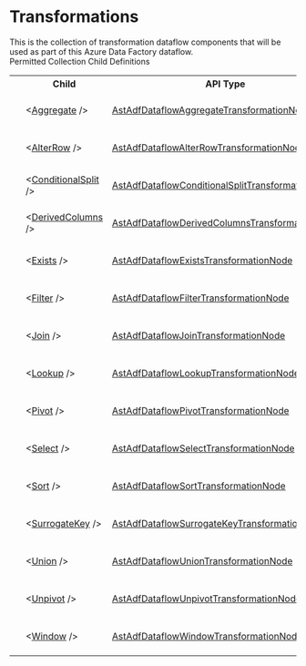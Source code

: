 # Transformations

<div class="LanguageSummary"><div class ="SummaryItem">This is the collection of transformation dataflow components that will be used as part of this Azure Data Factory dataflow.</div></div><div class="SchemaBindingGroup"><div class="SchemaBindingGroupHeader">Permitted Collection Child Definitions</div><table id="SchemaBindingList" class="SchemaBindingList"><tbody><tr><th class="SchemaBindingIconColumnHeader">&nbsp;</th><th class="SchemaBindingNameColumnHeader">Child</th><th class="SchemaBindingTypeColumnHeader">API Type</th><th class="SchemaBindingSummaryColumnHeader">Description</th></tr><tr class="cd0"><td class="SchemaBindingIcon"><div class="NotRequired" /></td><td class="SchemaBindingName"><span class="punc">&lt;</span><a href=Varigence.Languages.Biml.DataFactory.AstAdfDataflowAggregateTransformationNode.html">Aggregate</a><span class="punc"> /&gt;</span></td><td class="SchemaBindingType"><a href="../api-reference/Varigence.Languages.Biml.DataFactory.AstAdfDataflowAggregateTransformationNode.html">AstAdfDataflowAggregateTransformationNode</a></td><td class="SchemaBindingSummary">AstAdfDataflowAggregateTransformationNode models Aggregate transformations inside of dataflows in Azure Data Factory pipelines.</td></tr><tr class="cd1"><td class="SchemaBindingIcon"><div class="NotRequired" /></td><td class="SchemaBindingName"><span class="punc">&lt;</span><a href=Varigence.Languages.Biml.DataFactory.AstAdfDataflowAlterRowTransformationNode.html">AlterRow</a><span class="punc"> /&gt;</span></td><td class="SchemaBindingType"><a href="../api-reference/Varigence.Languages.Biml.DataFactory.AstAdfDataflowAlterRowTransformationNode.html">AstAdfDataflowAlterRowTransformationNode</a></td><td class="SchemaBindingSummary">AstAdfDataflowAlterRowTransformationNode models alter row transformations inside of dataflows in Azure Data Factory pipelines.</td></tr><tr class="cd0"><td class="SchemaBindingIcon"><div class="NotRequired" /></td><td class="SchemaBindingName"><span class="punc">&lt;</span><a href=Varigence.Languages.Biml.DataFactory.AstAdfDataflowConditionalSplitTransformationNode.html">ConditionalSplit</a><span class="punc"> /&gt;</span></td><td class="SchemaBindingType"><a href="../api-reference/Varigence.Languages.Biml.DataFactory.AstAdfDataflowConditionalSplitTransformationNode.html">AstAdfDataflowConditionalSplitTransformationNode</a></td><td class="SchemaBindingSummary">AstAdfDataflowConditionalSplitTransformationNode models conditional split transformations inside of dataflows in Azure Data Factory pipelines.</td></tr><tr class="cd1"><td class="SchemaBindingIcon"><div class="NotRequired" /></td><td class="SchemaBindingName"><span class="punc">&lt;</span><a href=Varigence.Languages.Biml.DataFactory.AstAdfDataflowDerivedColumnsTransformationNode.html">DerivedColumns</a><span class="punc"> /&gt;</span></td><td class="SchemaBindingType"><a href="../api-reference/Varigence.Languages.Biml.DataFactory.AstAdfDataflowDerivedColumnsTransformationNode.html">AstAdfDataflowDerivedColumnsTransformationNode</a></td><td class="SchemaBindingSummary">AstAdfDataflowDerivedColumnsTransformationNode models derived column transformations inside of dataflows in Azure Data Factory pipelines.</td></tr><tr class="cd0"><td class="SchemaBindingIcon"><div class="NotRequired" /></td><td class="SchemaBindingName"><span class="punc">&lt;</span><a href=Varigence.Languages.Biml.DataFactory.AstAdfDataflowExistsTransformationNode.html">Exists</a><span class="punc"> /&gt;</span></td><td class="SchemaBindingType"><a href="../api-reference/Varigence.Languages.Biml.DataFactory.AstAdfDataflowExistsTransformationNode.html">AstAdfDataflowExistsTransformationNode</a></td><td class="SchemaBindingSummary">AstAdfDataflowExistsTransformationNode models exists transformations inside of dataflows in Azure Data Factory pipelines.</td></tr><tr class="cd1"><td class="SchemaBindingIcon"><div class="NotRequired" /></td><td class="SchemaBindingName"><span class="punc">&lt;</span><a href=Varigence.Languages.Biml.DataFactory.AstAdfDataflowFilterTransformationNode.html">Filter</a><span class="punc"> /&gt;</span></td><td class="SchemaBindingType"><a href="../api-reference/Varigence.Languages.Biml.DataFactory.AstAdfDataflowFilterTransformationNode.html">AstAdfDataflowFilterTransformationNode</a></td><td class="SchemaBindingSummary">AstAdfDataflowFilterTransformationNode models filter transformations inside of dataflows in Azure Data Factory pipelines.</td></tr><tr class="cd0"><td class="SchemaBindingIcon"><div class="NotRequired" /></td><td class="SchemaBindingName"><span class="punc">&lt;</span><a href=Varigence.Languages.Biml.DataFactory.AstAdfDataflowJoinTransformationNode.html">Join</a><span class="punc"> /&gt;</span></td><td class="SchemaBindingType"><a href="../api-reference/Varigence.Languages.Biml.DataFactory.AstAdfDataflowJoinTransformationNode.html">AstAdfDataflowJoinTransformationNode</a></td><td class="SchemaBindingSummary">AstAdfDataflowJoinTransformationNode models join transformations inside of dataflows in Azure Data Factory pipelines.</td></tr><tr class="cd1"><td class="SchemaBindingIcon"><div class="NotRequired" /></td><td class="SchemaBindingName"><span class="punc">&lt;</span><a href=Varigence.Languages.Biml.DataFactory.AstAdfDataflowLookupTransformationNode.html">Lookup</a><span class="punc"> /&gt;</span></td><td class="SchemaBindingType"><a href="../api-reference/Varigence.Languages.Biml.DataFactory.AstAdfDataflowLookupTransformationNode.html">AstAdfDataflowLookupTransformationNode</a></td><td class="SchemaBindingSummary">AstAdfDataflowLookupTransformationNode models lookup transformations inside of dataflows in Azure Data Factory pipelines.</td></tr><tr class="cd0"><td class="SchemaBindingIcon"><div class="NotRequired" /></td><td class="SchemaBindingName"><span class="punc">&lt;</span><a href=Varigence.Languages.Biml.DataFactory.AstAdfDataflowPivotTransformationNode.html">Pivot</a><span class="punc"> /&gt;</span></td><td class="SchemaBindingType"><a href="../api-reference/Varigence.Languages.Biml.DataFactory.AstAdfDataflowPivotTransformationNode.html">AstAdfDataflowPivotTransformationNode</a></td><td class="SchemaBindingSummary">AstAdfDataflowPivotTransformationNode models Pivot transformations inside of dataflows in Azure Data Factory pipelines.</td></tr><tr class="cd1"><td class="SchemaBindingIcon"><div class="NotRequired" /></td><td class="SchemaBindingName"><span class="punc">&lt;</span><a href=Varigence.Languages.Biml.DataFactory.AstAdfDataflowSelectTransformationNode.html">Select</a><span class="punc"> /&gt;</span></td><td class="SchemaBindingType"><a href="../api-reference/Varigence.Languages.Biml.DataFactory.AstAdfDataflowSelectTransformationNode.html">AstAdfDataflowSelectTransformationNode</a></td><td class="SchemaBindingSummary">AstAdfDataflowSelectTransformationNode models select transformations inside of dataflows in Azure Data Factory pipelines.</td></tr><tr class="cd0"><td class="SchemaBindingIcon"><div class="NotRequired" /></td><td class="SchemaBindingName"><span class="punc">&lt;</span><a href=Varigence.Languages.Biml.DataFactory.AstAdfDataflowSortTransformationNode.html">Sort</a><span class="punc"> /&gt;</span></td><td class="SchemaBindingType"><a href="../api-reference/Varigence.Languages.Biml.DataFactory.AstAdfDataflowSortTransformationNode.html">AstAdfDataflowSortTransformationNode</a></td><td class="SchemaBindingSummary">AstAdfDataflowSortTransformationNode models sort transformations inside of dataflows in Azure Data Factory pipelines.</td></tr><tr class="cd1"><td class="SchemaBindingIcon"><div class="NotRequired" /></td><td class="SchemaBindingName"><span class="punc">&lt;</span><a href=Varigence.Languages.Biml.DataFactory.AstAdfDataflowSurrogateKeyTransformationNode.html">SurrogateKey</a><span class="punc"> /&gt;</span></td><td class="SchemaBindingType"><a href="../api-reference/Varigence.Languages.Biml.DataFactory.AstAdfDataflowSurrogateKeyTransformationNode.html">AstAdfDataflowSurrogateKeyTransformationNode</a></td><td class="SchemaBindingSummary">AstAdfDataflowSurrogateKeyTransformationNode models surrogate key transformations inside of dataflows in Azure Data Factory pipelines.</td></tr><tr class="cd0"><td class="SchemaBindingIcon"><div class="NotRequired" /></td><td class="SchemaBindingName"><span class="punc">&lt;</span><a href=Varigence.Languages.Biml.DataFactory.AstAdfDataflowUnionTransformationNode.html">Union</a><span class="punc"> /&gt;</span></td><td class="SchemaBindingType"><a href="../api-reference/Varigence.Languages.Biml.DataFactory.AstAdfDataflowUnionTransformationNode.html">AstAdfDataflowUnionTransformationNode</a></td><td class="SchemaBindingSummary">AstAdfDataflowUnionTransformationNode models Unpivot transformations inside of dataflows in Azure Data Factory pipelines.</td></tr><tr class="cd1"><td class="SchemaBindingIcon"><div class="NotRequired" /></td><td class="SchemaBindingName"><span class="punc">&lt;</span><a href=Varigence.Languages.Biml.DataFactory.AstAdfDataflowUnpivotTransformationNode.html">Unpivot</a><span class="punc"> /&gt;</span></td><td class="SchemaBindingType"><a href="../api-reference/Varigence.Languages.Biml.DataFactory.AstAdfDataflowUnpivotTransformationNode.html">AstAdfDataflowUnpivotTransformationNode</a></td><td class="SchemaBindingSummary">AstAdfDataflowUnpivotTransformationNode models Unpivot transformations inside of dataflows in Azure Data Factory pipelines.</td></tr><tr class="cd0"><td class="SchemaBindingIcon"><div class="NotRequired" /></td><td class="SchemaBindingName"><span class="punc">&lt;</span><a href=Varigence.Languages.Biml.DataFactory.AstAdfDataflowWindowTransformationNode.html">Window</a><span class="punc"> /&gt;</span></td><td class="SchemaBindingType"><a href="../api-reference/Varigence.Languages.Biml.DataFactory.AstAdfDataflowWindowTransformationNode.html">AstAdfDataflowWindowTransformationNode</a></td><td class="SchemaBindingSummary">AstAdfDataflowWindowTransformationNode models Window transformations inside of dataflows in Azure Data Factory pipelines.</td></tr></tbody></table></div>